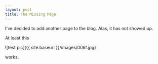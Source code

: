```yaml
---
layout: post
title: The Missing Page
---
```


I've decided to add another page to the blog. Alas, it has not showed up. 

At least this 

![test pic]({{ site.baseurl }}/images/006f.jpg) 

works. 
